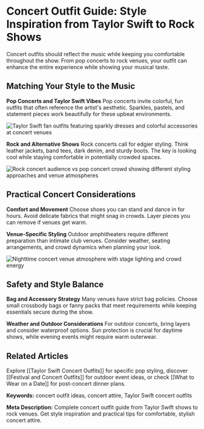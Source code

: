 # Concert Outfit Guide: Style Inspiration from Taylor Swift to Rock Shows

Concert outfits should reflect the music while keeping you comfortable throughout the show. From pop concerts to rock venues, your outfit can enhance the entire experience while showing your musical taste.

## Matching Your Style to the Music

**Pop Concerts and Taylor Swift Vibes**
Pop concerts invite colorful, fun outfits that often reference the artist's aesthetic. Sparkles, pastels, and statement pieces work beautifully for these upbeat environments.

![Taylor Swift fan outfits featuring sparkly dresses and colorful accessories at concert venues](taylor-swift-fan-concert-outfits.jpg)

**Rock and Alternative Shows**
Rock concerts call for edgier styling. Think leather jackets, band tees, dark denim, and sturdy boots. The key is looking cool while staying comfortable in potentially crowded spaces.

![Rock concert audience vs pop concert crowd showing different styling approaches and venue atmospheres](rock-vs-pop-concert-crowds.jpg)

## Practical Concert Considerations

**Comfort and Movement**
Choose shoes you can stand and dance in for hours. Avoid delicate fabrics that might snag in crowds. Layer pieces you can remove if venues get warm.

**Venue-Specific Styling**
Outdoor amphitheaters require different preparation than intimate club venues. Consider weather, seating arrangements, and crowd dynamics when planning your look.

![Nighttime concert venue atmosphere with stage lighting and crowd energy](nighttime-concert-venue-atmosphere.jpg)

## Safety and Style Balance

**Bag and Accessory Strategy**
Many venues have strict bag policies. Choose small crossbody bags or fanny packs that meet requirements while keeping essentials secure during the show.

**Weather and Outdoor Considerations**
For outdoor concerts, bring layers and consider waterproof options. Sun protection is crucial for daytime shows, while evening events might require warm outerwear.

## Related Articles

Explore [[Taylor Swift Concert Outfits]] for specific pop styling, discover [[Festival and Concert Outfits]] for outdoor event ideas, or check [[What to Wear on a Date]] for post-concert dinner plans.

**Keywords:** concert outfit ideas, concert attire, Taylor Swift concert outfits

**Meta Description:** Complete concert outfit guide from Taylor Swift shows to rock venues. Get style inspiration and practical tips for comfortable, stylish concert attire.

